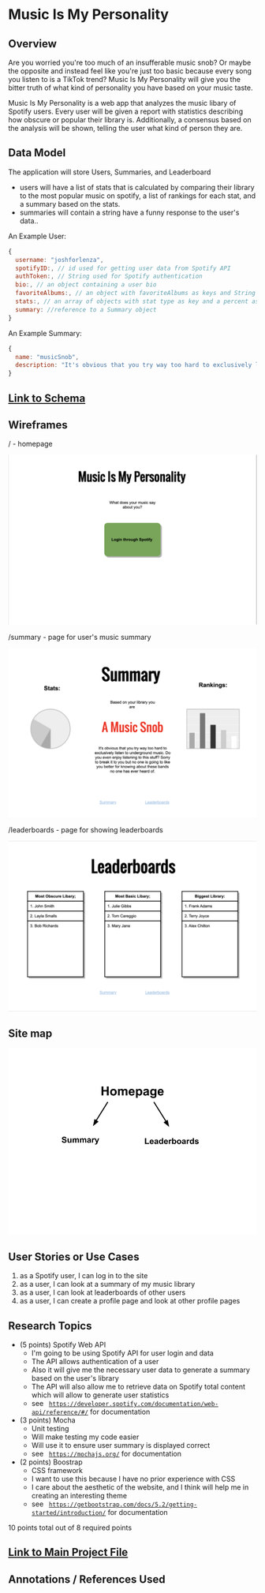 
# Music Is My Personality

## Overview

Are you worried you're too much of an insufferable music snob? Or maybe the opposite and instead feel like you're just too basic because every song you listen to is a TikTok trend? Music Is My Personality will give you the bitter truth of what kind of personality you have based on your music taste.

Music Is My Personality is a web app that analyzes the music libary of Spotify users. Every user will be given a report with statistics describing how obscure or popular their library is. Additionally, a consensus based on the analysis will be shown, telling the user what kind of person they are.


## Data Model

The application will store Users, Summaries, and Leaderboard

* users will have a list of stats that is calculated 
  by comparing their library to the most popular music on spotify, 
  a list of rankings for each stat, and a summary based on the stats.
* summaries will contain a string have a funny response to the user's data..

An Example User:

```javascript
{
  username: "joshforlenza",
  spotifyID:, // id used for getting user data from Spotify API
  authToken:, // String used for Spotify authentication
  bio:, // an object containing a user bio
  favoriteAlbums:, // an object with favoriteAlbums as keys and String names as values
  stats:, // an array of objects with stat type as key and a percent as value
  summary: //reference to a Summary object
}
```

An Example Summary:

```javascript
{
  name: "musicSnob",
  description: "It's obvious that you try way too hard to exclusively listen to underground music. Do you even enjoy listening to this stuff? Sorry to break it to you but no one is going to like you better for knowing about these bands no one has ever heard of."
}
```




## [Link to Schema](db.mjs) 

## Wireframes

/ - homepage

![homepage](documentation/wireframes/Homepage.png)

/summary - page for user's music summary

![summary](documentation/wireframes/Summary.png)

/leaderboards - page for showing leaderboards

![leaderboards](documentation/wireframes/Leaderboards.png)

## Site map

![sitemap](documentation/Sitemap.png)

## User Stories or Use Cases

1. as a Spotify user, I can log in to the site
2. as a user, I can look at a summary of my music library
3. as a user, I can look at leaderboards of other users
4. as a user, I can create a profile page and look at other profile pages

## Research Topics

* (5 points) Spotify Web API
    * I'm going to be using Spotify API for user login and data
    * The API allows authentication of a user
    * Also it will give me the necessary user data to generate a summary based on the user's library
    * The API will also allow me to retrieve data on Spotify total content which will allow to generate user statistics 
    * see <code> https://developer.spotify.com/documentation/web-api/reference/#/</code> for documentation
* (3 points) Mocha
    * Unit testing
    * Will make testing my code easier
    * Will use it to ensure user summary is displayed correct
    * see <code> https://mochajs.org/</code> for documentation
* (2 points) Boostrap
    * CSS framework
    * I want to use this because I have no prior experience with CSS
    * I care about the aesthetic of the website, and I think will help me in creating an interesting theme 
    * see <code> https://getbootstrap.com/docs/5.2/getting-started/introduction/</code> for documentation

10 points total out of 8 required points


## [Link to Main Project File](app.mjs) 

## Annotations / References Used

